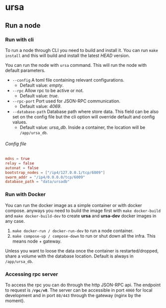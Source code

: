 # ursa

## Run a node

### Run with cli

To run a node through CLI you need to build and install it. You can run `make install` and this will build and install the latest *HEAD* version. 

You can run the node with `ursa` command. This will run the node with default parameters.

- `--config` A toml file containing relevant configurations.
	- Default value: *empty*. 
- `--rpc` Allow rpc to be active or not.
 	- Default value: *true*.
- `--rpc-port` Port used for JSON-RPC communication.
	- Default value: *4069*.
- `--database-path` Database path where store data. This field can be also set on the config file but the cli option will override default and config values.
	- Default value: *ursa_db*. Inside a container, the location will be `/app/ursa_db`.

###### Config file

```toml
mdns = true
relay = false
autonat = false
bootstrap_nodes = ["/ip4/127.0.0.1/tcp/6009"]
swarm_addr = "/ip4/0.0.0.0/tcp/6009"
database_path = "data/ursadb"
```

### Run with Docker

You can run the docker image as a simple container or with docker compose. anyways you need to build the image first with `make docker-build` and `make docker-build-dev` to create **ursa** and **ursa-dev** docker images in any case.

1. `make docker-run / docker-run-dev` to run a node container.
2. `make compose-up / compose-down` to run or shut down all the infra. This means node + gateway.

Unless you want to loose the data once the container is restarted/dropped, share a volume with the database location. Default is always in `/app/ursa_db`.

### Accessing rpc server

To access the rpc you can do through the http JSON-RPC api. The endpoint to request is **`/rpc/v0`**. The server can be accessible in port `4060` for local development and in port `80/443` through the gateway (nginx by the moment).
